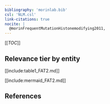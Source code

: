 ```yaml
---
bibliography: 'morinlab.bib'
csl: 'NLM.csl'
link-citations: true
nocite: |
  @morinFrequentMutationHistonemodifying2011, 
---
```


[[_TOC_]]




## Relevance tier by entity

[[include:table1_FAT2.md]]





[[include:mermaid_FAT2.md]]

## References


